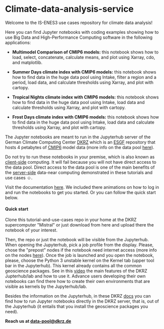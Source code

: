 # Climate-data-analysis-service

Welcome to the IS-ENES3 use cases repository for climate data analysis!

Here you can find Jupyter notebooks with coding examples showing how to use Big Data and High-Performance Computing software in the following applications: 

* **Multimodel Comparison of CMIP6 models:** this notebook shows how to load, select, concatenate, calculate means, and plot using Xarray, cdo, and matplotlib.

* **Summer Days climate index with CMIP6 models:** this notebook shows how to find data in the huge data pool using Intake, filter a region and a period, load data, and calculate thresholds using Xarray, and plot with cartopy.

* **Tropical Nights climate index with CMIP6 models:** this notebook shows how to find data in the huge data pool using Intake, load data and calculate thresholds using Xarray, and plot with cartopy.

* **Frost Days climate index with CMIP6 models:** this notebook shows how to find data in the huge data pool using Intake, load data and calculate thresholds using Xarray, and plot with cartopy.

The Jupyter notebooks are meant to run in the Jupyterhub server of the German Climate Computing Center [DKRZ](https://www.dkrz.de/) which is an [ESGF](https://esgf.llnl.gov/) repository that hosts 4 petabytes of [CMIP6](https://pcmdi.llnl.gov/CMIP6/) model data (more info on the data pool [here](https://www.dkrz.de/up/services/data-management/cmip-data-pool)). 

Do not try to run these notebooks in your premise, which is also known as [client-side](https://en.wikipedia.org/wiki/Client-side) computing. It will fail because you will not have direct access to the data pool. Direct access to the data pool is one of the main benefits of the [server-side](https://en.wikipedia.org/wiki/Server-side) data-near computing demonstrated in these tutorials and use cases :relaxed:. 

Visit the documentation [here](http://mipdata.gitlab-pages.dkrz.de/tutorials-and-use-cases/). We included there animations on how to log in and run the notebooks to get you started. Or you can follow the quick start below.

#### Quick start

Clone this tutorial-and-use-cases repo in your home at the DKRZ supercomputer "Mistral" or just download from here and upload there the notebook of your interest. 

Then, the repo or just the notebook will be visible from the Jupyterhub. When opening the Jupyterhub, pick a job profile from the display. Please, chose the "prepost" nodes if the notebook need internet access (more info on the nodes [here](https://www.dkrz.de/up/systems/mistral/running-jobs/partitions-and-limits)). Once the job is launched and you open the notebook, please, choose the Python 3 unstable kernel on the Kernel tab (upper tool bar in the Jupyterhub). This kernel already contains all the common geoscience packages. See in this [video](https://youtu.be/f0wZX9i0uWQ) the main features of the DKRZ Jupterhub/lab and how to use it. Advance users developing their own notebooks can find there how to create their own environments that are visible as kernels by the Jupyterhub/lab. 

Besides the information on the Jupyterhub, in these DKRZ [docs](https://www.dkrz.de/up/systems/mistral/programming/jupyter-notebook) you can find how to run Jupyter notebooks directly in the DKRZ server, that is, out of the Jupyterhub (it entails that you install the geoscience packages you need). 

**Reach us at data-pool@dkrz.de**
